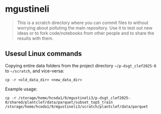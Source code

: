 # mgustineli

> This is a scratch directory where you can commit files to without worrying about polluting the main repository.
> Use it to test out new ideas or to fork code/notebooks from other people and to share the results with them.

## Usesul Linux commands

Copying entire data folders from the project directory `~/p-dsgt_clef2025-0` to `~/scratch`, and vice-versa:

```
cp -r <old_data_dir> <new_data_dir>
```

Example usage:

```
cp -r /storage/home/hcoda1/9/mgustineli3/p-dsgt_clef2025-0/shared/plantclef/data/parquet/subset_top5_train /storage/home/hcoda1/9/mgustineli3/scratch/plantclef/data/parquet
```

